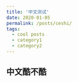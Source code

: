 ```yaml
---
title: '中文测试'
date: 2020-01-05
permalink: /posts/ceshi/
tags:
  - cool posts
  - category1
  - category2
---
```


中文酷不酷
------